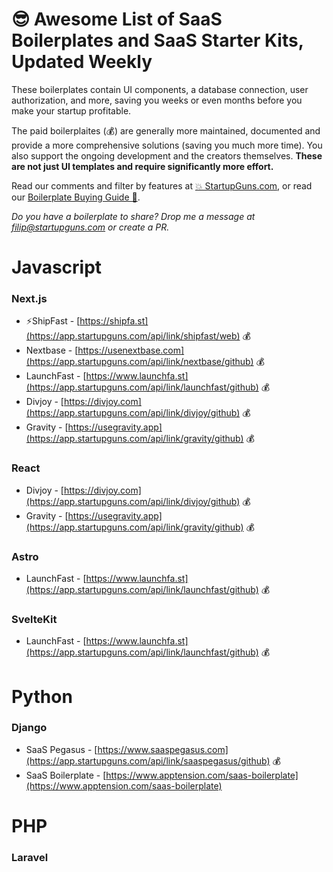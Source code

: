 # 😎 Awesome List of SaaS Boilerplates and SaaS Starter Kits, Updated Weekly

These boilerplates contain UI components, a database connection, user authorization, and more, saving you weeks or even months before you make your startup profitable.

The paid boilerplaites (💰) are generally more maintained, documented and provide a more comprehensive solutions (saving you much more time). You also support the ongoing development and the creators themselves. **These are not just UI templates and require significantly more effort.**

Read our comments and filter by features at [💥 StartupGuns.com](https://startupguns.com/boilerplates), or read our [Boilerplate Buying Guide 🚀](https://startupguns.com/blog/best-saas-boilerplates).

<em>Do you have a boilerplate to share? Drop me a message at filip@startupguns.com or create a PR.</em>

# Javascript 
### Next.js 

- ⚡ShipFast - [https://shipfa.st](https://app.startupguns.com/api/link/shipfast/web) 💰
- Nextbase - [https://usenextbase.com](https://app.startupguns.com/api/link/nextbase/github) 💰
- LaunchFast - [https://www.launchfa.st](https://app.startupguns.com/api/link/launchfast/github) 💰
- Divjoy - [https://divjoy.com](https://app.startupguns.com/api/link/divjoy/github) 💰
- Gravity - [https://usegravity.app](https://app.startupguns.com/api/link/gravity/github) 💰

### React  
- Divjoy - [https://divjoy.com](https://app.startupguns.com/api/link/divjoy/github) 💰
- Gravity - [https://usegravity.app](https://app.startupguns.com/api/link/gravity/github) 💰

### Astro
- LaunchFast - [https://www.launchfa.st](https://app.startupguns.com/api/link/launchfast/github) 💰

### SvelteKit
- LaunchFast - [https://www.launchfa.st](https://app.startupguns.com/api/link/launchfast/github) 💰

# Python
### Django
- SaaS Pegasus - [https://www.saaspegasus.com](https://app.startupguns.com/api/link/saaspegasus/github) 💰
- SaaS Boilerplate - [https://www.apptension.com/saas-boilerplate](https://www.apptension.com/saas-boilerplate)


# PHP

### Laravel






